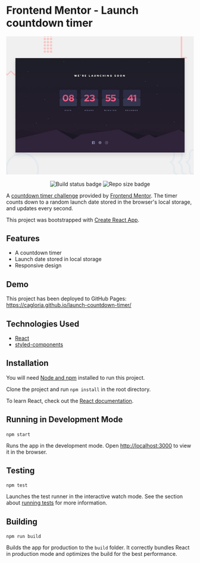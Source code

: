 # Frontend Mentor - Launch countdown timer

![Design preview for the Launch countdown timer coding challenge](./design/desktop-preview.jpg)

<p align="center">
    <img alt="Build status badge" src="https://img.shields.io/github/workflow/status/cagloria/launch-countdown-timer/Test" />
    <img alt="Repo size badge" src="https://img.shields.io/github/repo-size/cagloria/launch-countdown-timer" />
</p>

A [countdown timer challenge](https://www.frontendmentor.io/challenges/launch-countdown-timer-N0XkGfyz-) provided by [Frontend Mentor](https://www.frontendmentor.io). The timer counts down to a random launch date stored in the browser's local storage, and updates every second.

This project was bootstrapped with [Create React App](https://github.com/facebook/create-react-app).

## Features

-   A countdown timer
-   Launch date stored in local storage
-   Responsive design

## Demo

This project has been deployed to GitHub Pages: https://cagloria.github.io/launch-countdown-timer/

## Technologies Used

-   [React](https://reactjs.org/)
-   [styled-components](https://styled-components.com/)

## Installation

You will need [Node and npm](https://nodejs.org/en/) installed to run this project.

Clone the project and run `npm install` in the root directory.

To learn React, check out the [React documentation](https://reactjs.org/).

## Running in Development Mode

`npm start`

Runs the app in the development mode. Open [http://localhost:3000](http://localhost:3000) to view it in the browser.

## Testing

`npm test`

Launches the test runner in the interactive watch mode. See the section about [running tests](https://facebook.github.io/create-react-app/docs/running-tests) for more information.

## Building

`npm run build`

Builds the app for production to the `build` folder. It correctly bundles React in production mode and optimizes the build for the best performance.
